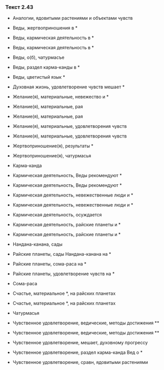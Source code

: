 ### Текст 2.43

- Аналогии, ядовитыми растениями и объектами чувств

- Веды, жертвоприношения в *

- Веды, кармическая деятельность в *

- Веды, кармическая деятельность в *

- Веды, о(б), чатурмасъе

- Веды, раздел карма-канды в *

- Веды, цветистый язык *

- Духовная жизнь, удовлетворение чувств мешает *

- Желание(я), материальные, невежество и *

- Желание(я), материальные, рая

- Желание(я), материальные, рая

- Желание(я), материальные, удовлетворения чувств

- Желание(я), материальные, удовлетворения чувств

- Жертвоприношение(я), результаты *

- Жертвоприношение(я), чатурмасья

- Карма-канда

- Кармическая деятельность, Веды рекомендуют *

- Кармическая деятельность, Веды рекомендуют *

- Кармическая деятельность, невежественные люди и *

- Кармическая деятельность, невежественные люди и *

- Кармическая деятельность, осуждается

- Кармическая деятельность, райские планеты и *

- Кармическая деятельность, райские планеты и *

- Нандана-канана, сады

- Райские планеты, сады Нандана-канана на *

- Райские планеты, сома-раса на *

- Райские планеты, удовлетворение чувств на *

- Сома-раса

- Счастье, материальное *, на райских планетах

- Счастье, материальное *, на райских планетах

- Чатурмасья

- Чувственное удовлетворение, ведические, методы достижения **

- Чувственное удовлетворение, ведические, методы достижения **

- Чувственное удовлетворение, мешает, духовному прогрессу

- Чувственное удовлетворение, раздел карма-канда Вед о *

- Чувственное удовлетворение, сравн, ядовитыми растениями
	
